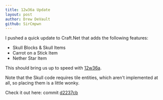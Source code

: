 ```yaml
---
title: 12w36a Update
layout: post
author: Drew DeVault
github: SirCmpwn
---
```


I pushed a quick update to Craft.Net that adds the following features:

* Skull Blocks & Skull Items
* Carrot on a Stick Item
* Nether Star Item

This should bring us up to speed with [12w36a](http://www.mojang.com/2012/09/minecraft-snapshot-12w36a/).

Note that the Skull code requires tile entities, which aren't implemented at all, so placing them is a
little wonky.

Check it out here: commit [d2237cb](https://github.com/SirCmpwn/Craft.Net/commit/d2237cb97d9720bf95a57364f25c60c5993d3518)